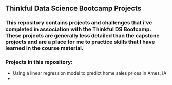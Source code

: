 ## Thinkful Data Science Bootcamp Projects

### This repository contains projects and challenges that i've completed in association with the Thinkful DS Bootcamp. These projects are generally less detailed than the capstone projects and are a place for me to practice skills that I have learned in the course material.

### Projects in this repository:
* Using a linear regression model to predict home sales prices in Ames, IA
* 

